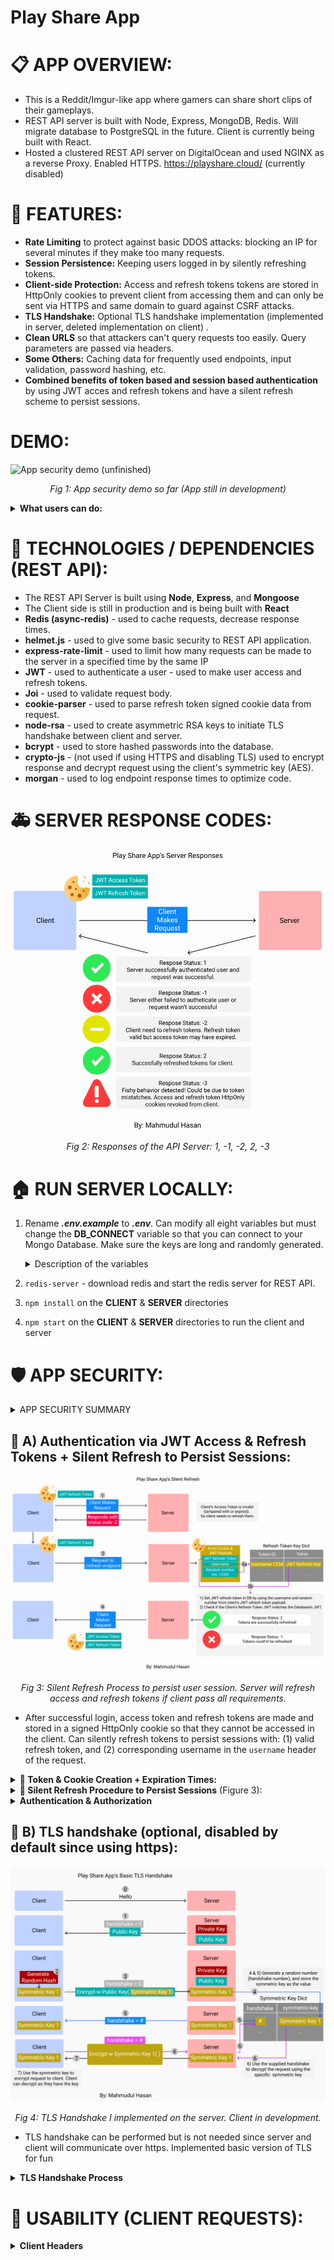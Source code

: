 # Play Share App
# 📋 APP OVERVIEW:

* This is a Reddit/Imgur-like app where gamers can share short clips of their gameplays. 
* REST API server is built with Node, Express, MongoDB, Redis. Will migrate database to PostgreSQL in the future. Client is currently being built with React.
* Hosted a clustered REST API server on DigitalOcean and used NGINX as a reverse Proxy. Enabled HTTPS. https://playshare.cloud/ (currently disabled) 

# 💎 FEATURES:
  * **Rate Limiting** to protect against basic DDOS attacks: blocking an IP for several minutes if they make too many requests. 
  * **Session Persistence:** Keeping users logged in by silently refreshing tokens.
  * **Client-side Protection:** Access and refresh tokens tokens are stored in HttpOnly cookies to prevent client from accessing them and can only be sent via HTTPS and same domain to guard against CSRF attacks. 
  * **TLS Handshake:** Optional TLS handshake implementation (implemented in server, deleted implementation on client) .
  * **Clean URLS** so that attackers can't query requests too easily. Query parameters are passed via headers.
  * **Some Others:** Caching data for frequently used endpoints, input validation, password hashing, etc.
  * **Combined benefits of token based and session based authentication** by using JWT acces and refresh tokens and have a silent refresh scheme to persist sessions. 

# DEMO:
![App security demo (unfinished)](/PicturesGifs/App_demo_unfinished.gif)
<p align="center" style="font-style: italic">
    Fig 1: App security demo so far (App still in development)
</p>

<details>      
  <summary ><b>  What users can do:  </b></summary>   

  * **Users** can make a posts, edit their own posts, delete a post, see all of their posts, and like other user's posts. User feed is currently in production. Uploading video and images to S3 bucket in development. 
  * **Admin** can see all user's posts, see only a specific user's posts, and delete one or many posts by id. 
  * **(In Progress)** Users can upload image/video to Amazon S3 bucket. Users can delete their own post, can upvote/downvote other posts, comment on other user's posts. 
  * **(Future Plans)** Users can join different game groups just like reddit and follow users. App will feature an hierarchical commenting system and messaging system in the future.
 
</details>    

# 📌 TECHNOLOGIES / DEPENDENCIES (REST API):
* The REST API Server is built using **Node**, **Express**, and **Mongoose**
* The Client side is still in production and is being built with **React**
* **Redis (async-redis)** - used to cache requests, decrease response times. 
* **helmet.js** - used to give some basic security to REST API application.
* **express-rate-limit** - used to limit how many requests can be made to the server in a specified time by the same IP
* **JWT** - used to authenticate a user - used to make user access and refresh tokens.
* **Joi** - used to validate request body.
* **cookie-parser** - used to parse refresh token signed cookie data from request.
* **node-rsa** - used to create asymmetric RSA keys to initiate TLS handshake between client and server. 
* **bcrypt** - used to store hashed passwords into the database.
* **crypto-js** - (not used if using HTTPS and disabling TLS) used to encrypt response and decrypt request using the client's symmetric key (AES).
* **morgan** - used to log endpoint response times to optimize code. 

# 🚑 SERVER RESPONSE CODES:
  ![Silent Refresh](/PicturesGifs/Basic_Response.PNG)
  <p align="center" style="font-style: italic">
    Fig 2: Responses of the API Server: 1, -1, -2, 2, -3
  </p>

# 🏠 RUN SERVER LOCALLY:
1) Rename ***.env.example*** to ***.env***. Can modify all eight variables but must change the **DB_CONNECT** variable so that you can connect to your Mongo Database. Make sure the keys are long and randomly generated. 
    <details>      
      <summary> Description of the variables</summary>
    
      * `DB_CONNECT`  - Store your MongoDB Connection
      * `ADMIN_USERNAME` - Email address of the admin account.
      * `ADMIN_SECRET_KEY` - This will be used to make the admin's access JWT
      * `USER_SECRET_KEY`  - This will be used to make the admin's and user's access JWT
      * `REFRESH_TOKEN_SECRET` - This is used to generate a refresh JWT refresh
      * `COOKIE_SECRET` - This is used to sign HttpOnly cookies
      * `JWT_PAYLOAD_ENCRYPTION_KEY` - Used to encrypt the JWT payload. Payload contains the username and a random number, which together, lets the server find the refresh key value in the database in linear time. 
      * `SALT_NUM = 10` - Can keep this as is. This is the salt number to hash the password and the JWT User Secret Key to store in the database. Can change this number every year to change 
      the hashing algorithm of these fields.
      * `USE_TLS = false` - Can keep this as is. Do you want to use the TLS handshake? false = disable TLS (do this when using https). true = enable TLS. 
    </details>
2) `redis-server` - download redis and start the redis server for REST API.
3) `npm install` on the **CLIENT** & **SERVER** directories
4) `npm start` on the **CLIENT** & **SERVER** directories to run the client and server 

# 🛡️ APP SECURITY:
<details>      
  <summary> APP SECURITY SUMMARY </summary>

  * **Rate Limiting** Limited requests to 100 requests every 10 minutes. This will guard against simple DDOS attacks by rating how many requests can be made in a specific time by the same IP.
  * **Input Validation** with **Joi**.
  * **Passwords hashed in Database:**
  * **Long Secret Keys:** The secret keys needed to make tokens, cookies, and hash passwords are 700-1200 characters long and are stored in the **.env** file. The keys are created using concatenations of several randomly generated hashes. 
  * **Session Persistence:** Application can keep users logged in if the client supplies the correct refresh token HttpOnly cookie and the correct `username` header. 
  * **Cors & Helmet Protections:** **Cors** and **helmet.js** middlewares provide some basic security to server.
  * **HttpOnly Cookies:** Token cookies are HttpOnly cookies with flags set to `httpOnly:true`, `secure:true`, `sameSite:strict` to ensure the client cannot read its contents and cookies can only be transmitted via https and can only send to the same domain to guard against CSRF attacks. 
  * **Token Expire Times:** Access token expires 5 minutes and cookie expires in 1 day. Refresh token and cookie expires in 15 days. 
  * **TLS:** (optional if using TLS) All data in requests and responses are AES encrypted by the symmetric key. Api automatically decrypted request with symmetric key.
  </details>

  ## 🍪 A) Authentication via JWT Access & Refresh Tokens + Silent Refresh to Persist Sessions:
  ![Silent Refresh](/PicturesGifs/Silent_Refresh.png)
  <p align="center" style="font-style: italic">
    Fig 3: Silent Refresh Process to persist user session. Server will refresh access and refresh tokens if client pass all requirements. 
  </p>

  * After successful login, access token and refresh tokens are made and stored in a signed HttpOnly cookie so that they cannot be accessed in the client. Can silently refresh tokens to persist sessions with: (1) valid refresh token, and (2) corresponding username in the `username` header of the request. 
  <details>      
  <summary ><b>🍪 Token & Cookie Creation + Expiration Times: </b></summary>

  * **Secret Keys:** 
    * **Access token** is signed with the `USER_SECRET_KEY` key if its a user or the `ADMIN_SECRET_KEY` key if it is an admin. 
    * **Refresh token** is signed with the `REFRESH_TOKEN_SECRET` key.
    * Tokens are AES encrypted with `JWT_PAYLOAD_ENCRYPTION_KEY`. 
    * **HttpOnly cookies:** Access and Refresh tokens are stored in individual HttpOnly cookies. The cookies are signed with `COOKIE_SECRET`. Can only be sent via HTTPS and to the same domain/subdomain. 
  * **Token Payload:** The payload of the tokens is the username along with a randomly generated number. Example: `{username: 'Tom', id: '1234'}`
  * **Expiration Times:** 
    * **Access token** expiration time: 5 minutes
    * **Refresh tokens** expiration time: 15 days
    * **Access tokens HttpOnly cookie** expiration time: 1 day 
    * **Refresh token HttpOnly cookie** expiration time: 15 days
  </details> 
   
  <details>      
  <summary ><b>🤫 Silent Refresh Procedure to Persist Sessions</b> (Figure 3):  </summary>

  1) When a request has an invalid access token, the server will verify if the refresh token is valid. If it is valid, the server will respond with status code `-2`. 
  2) Client will send a GET request to the `/auth/refresh` endpoint. 
  3) Server will decrypt the refresh token and will get the `username` and `id` fields from the payload. It will fetch the value of `username-id` from the database. If the incoming refresh token matches the token saved in the database, and the `username` header matches the `username` payload field of the token, the server will try to refresh the tokens.
  4) If the server successfully refreshed the tokens, it will respond with status code `2` and will delete the token from the database and will add the new token to the database. If unsuccessful, server will respond with `-1`.
  </details>  

  <details>       
  <summary ><b>Authentication & Authorization </b> </summary>

  * Multiple checks to authenticate user: 
  1) Validating access and refresh tokens. 
  2) Matching token payloads with username header to ensure that the correct user is using the token. 
  3) Checking if user is in the database
  4) Checking if refresh token is in database (used request is trying to access admin routes, when refreshign tokens, or when access token is invalid)
</details>

  

## 🤝 B) TLS handshake (optional, disabled by default since using https):
  ![TLS Handshake](/PicturesGifs/TLS_Handshake2.png)
  <p align="center" style="font-style: italic">
    Fig 4: TLS Handshake I implemented on the server. Client in development.
  </p>

  * TLS handshake can be performed but is not needed since server and client will communicate over https. Implemented basic version of TLS for fun
  <details>      
    <summary><b> TLS Handshake Process</b> </summary>

  1. Client sends initial request to server (/auth/ routes only).
  2. Server generates RSA public and private keys and send to public key to client:
    * 1) header `handshake` = 0
    * 2) header `pub_key` = public key
  3. Client generates a random hash (`SYMMETRIC_KEY`) and encrypts with public key and sends request to server with two headers: 
    * 1) header `handshake` = 0
    * 2) header `key` = `SYMMETRIC_KEY` encrypted with public key
  4. Server will then decrypt the `SYMMETRIC_KEY` with the private key and will send a response with header `handshake` = 1, signifying handshake completed for server.
  5. Client will finish by sending a request with header `handshake` = 1, signifying it has received the server's message
  6. Server will only fulfill requests for auth routes if the `handshake` header is set to 1. This means that server has the client's `SYMMETRIC_KEY` and can decrypt request. If server cannot decrypt request, the `SYMMETRIC_KEY` is incorrect and server will refuse request. 
  7. Symmetric keys are stored in a dictionary in the server (will move it to a key-value database). If user logs out, entry is deleted

  </details>


# 📐 USABILITY (CLIENT REQUESTS):
<details>      
  <summary ><b> Client Headers </b>  </summary>

* To make any requests to the server, the application needs to have the valid access key.
* `Content-Type` = `application/json`
* `username` = username. this username will be compared to the username in the tokens to authenticate user
* `post-id` = client will specify the post id here to edit the specific post
* `like-dislike` = `"like"` or `"dislike"`
* (optional if using TLS): `handshake` =  
  * nothing - to initiate TLS handshake
  * `0` - to  say sending client's symmetric key to server 
  * `handshake_index` - this number is sent by server after successful TLS handshake. Client will make requests with this handshake
* (optional if using TLS): AES encrypt the body and specific headers of the request or response with the symmetric key

</details>  
